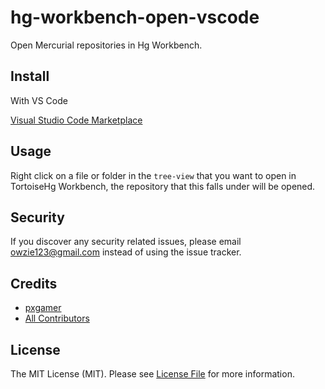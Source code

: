 # hg-workbench-open-vscode

Open Mercurial repositories in Hg Workbench.

## Install

With VS Code

[Visual Studio Code Marketplace][link-vscode]

## Usage

Right click on a file or folder in the `tree-view` that you want to open in TortoiseHg Workbench, the repository that this falls under will be opened.

## Security

If you discover any security related issues, please email owzie123@gmail.com instead of using the issue tracker.

## Credits

- [pxgamer][link-author]
- [All Contributors][link-contributors]

## License

The MIT License (MIT). Please see [License File](LICENSE.md) for more information.

[link-author]: https://github.com/pxgamer
[link-contributors]: ../../contributors
[link-vscode]: https://marketplace.visualstudio.com/items?itemName=pxgamer.hgwo
